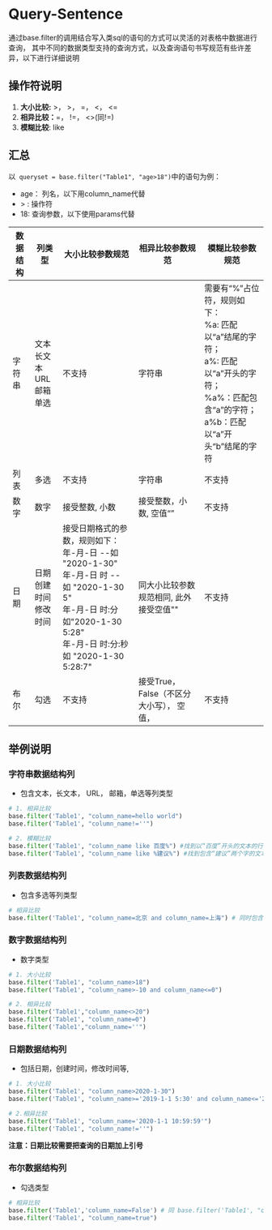 # Query-Sentence

通过base.filter的调用结合写入类sql的语句的方式可以灵活的对表格中数据进行查询， 其中不同的数据类型支持的查询方式，以及查询语句书写规范有些许差异，以下进行详细说明

## 操作符说明

1. **大小比较:** >， >， =， <， <=
2. **相异比较：**=， !=， <>(同!=)
3. **模糊比较**: like

## 汇总

以` queryset = base.filter("Table1", "age>18")`中的语句为例：

* age： 列名，以下用column_name代替
* \> : 操作符
* 18: 查询参数，以下使用params代替



| 数据结构 | 列类型                                        | 大小比较参数规范                                             | 相异比较参数规范                         | 模糊比较参数规范                                             |
| -------- | --------------------------------------------- | ------------------------------------------------------------ | ---------------------------------------- | ------------------------------------------------------------ |
| 字符串   | 文本<br />长文本<br />URL<br />邮箱<br />单选 | 不支持                                                       | 字符串                                   | 需要有“%”占位符，规则如下：<br /> %a: 匹配以“a”结尾的字符；<br />a%: 匹配以“a”开头的字符；<br />%a%：匹配包含“a”的字符；<br />a%b：匹配以“a”开头“b”结尾的字符 |
| 列表     | 多选                                          | 不支持                                                       | 字符串                                   | 不支持                                                       |
| 数字     | 数字                                          | 接受整数, 小数                                               | 接受整数，小数,  空值“”                  | 不支持                                                       |
| 日期     | 日期<br />创建时间<br />修改时间              | 接受日期格式的参数，规则如下：<br />年-月-日 --如 "2020-1-30"<br />年-月-日 时 -- 如 "2020-1-30 5"<br />年-月-日 时:分如"2020-1-30 5:28"<br />年-月-日 时:分:秒如 "2020-1-30 5:28:7" | 同大小比较参数规范相同, 此外接受空值""   | 不支持                                                       |
| 布尔     | 勾选                                          | 不支持                                                       | 接受True，False（不区分大小写）， 空值， | 不支持                                                       |

## 举例说明

### 字符串数据结构列

* 包含文本，长文本， URL， 邮箱，单选等列类型

```python
# 1. 相异比较
base.filter('Table1', "column_name=hello world")
base.filter('Table1', "column_name!=''")

# 2. 模糊比较
base.filter('Table1', "column_name like 百度%") #找到以“百度”开头的文本的行
base.filter('Table1', "column_name like %建议%") #找到包含“建议”两个字的文本的行
```

### 列表数据结构列

* 包含多选等列类型

~~~python
# 相异比较
base.filter('Table1', "column_name=北京 and column_name=上海") # 同时包含“北京”和“上海”的行， and可以替换成or
~~~

### 数字数据结构列

* 数字类型

~~~python
# 1. 大小比较
base.filter('Table1', "column_name>18")
base.filter('Table1', "column_name>-10 and column_name<=0")

# 2. 相异比较
base.filter('Table1',"column_name<>20")
base.filter('Table1', "column_name=0")
base.filter('Table1',"column_name=''")
~~~

### 日期数据结构列

* 包括日期，创建时间，修改时间等, 

~~~python
# 1. 大小比较
base.filter('Table1', "column_name>2020-1-30")
base.filter('Table1', "column_name>='2019-1-1 5:30' and column_name<='2019-5-1 6'")

# 2.相异比较
base.filter('Table1', "column_name='2020-1-1 10:59:59'")
base.filter('Table1', "column_name!=''")
~~~

**注意：日期比较需要把查询的日期加上引号**

### 布尔数据结构列

* 勾选类型

~~~python
# 相异比较
base.filter('Table1','column_name=False') # 同 base.filter('Table1', "column_name=''")
base.filter('Table1', "column_name=true")
~~~





